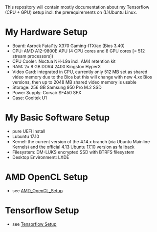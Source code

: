 This repository will contain mostly documentation about my Tensorflow (CPU + GPU) setup incl. the prerequirements on (L)Ubuntu Linux.

# My Hardware Setup #
- Board: Asrock Fatal1ty X370 Gaming-ITX/ac (Bios 3.40)
- CPU: AMD A12-9800E APU (4 CPU cores and 8 GPU cores [= 512 stream processors])
- CPU Cooler: Noctua NH-L9a incl. AM4 retention kit
- RAM: 2x 8 GB DDR4 2400 Kingston HyperX
- Video Card: integrated in CPU, currently only 512 MB set as shared video memory due to the Bios but this will change with new 4.xx Bios versions, then up to 2048 MB shared video memory is usable
- Storage: 256 GB Samsung 950 Pro M.2 SSD
- Power Supply: Corsair SF450 SFX
- Case: Cooltek U1

# My Basic Software Setup #
- pure UEFI install
- Lubuntu 17.10
- Kernel: the current version of the 4.14.x branch (via Ubuntu Mainline Kernels) and the official 4.13 Ubuntu 17.10 version as fallback
- Filesystem: DM-LUKS encrypted SSD with BTRFS filesystem
- Desktop Environment: LXDE

# AMD OpenCL Setup #
- see [AMD_OpenCL_Setup](https://github.com/AlphasCodes/DeepLearning/blob/master/AMD_OpenCL_Setup.md)

# Tensorflow Setup #
- see [Tensorflow Setup](https://github.com/AlphasCodes/DeepLearning/blob/master/Tensorflow_Setup.md)
